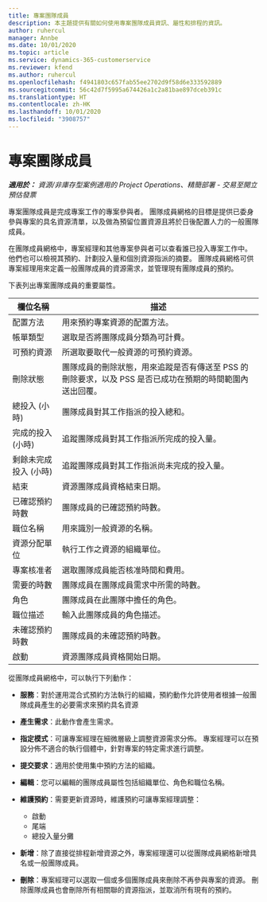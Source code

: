 ```yaml
---
title: 專案團隊成員
description: 本主題提供有關如何使用專案團隊成員資訊、屬性和排程的資訊。
author: ruhercul
manager: Annbe
ms.date: 10/01/2020
ms.topic: article
ms.service: dynamics-365-customerservice
ms.reviewer: kfend
ms.author: ruhercul
ms.openlocfilehash: f4941803c657fab55ee2702d9f58d6e333592889
ms.sourcegitcommit: 56c42d7f5995a674426a1c2a81bae897dceb391c
ms.translationtype: HT
ms.contentlocale: zh-HK
ms.lasthandoff: 10/01/2020
ms.locfileid: "3908757"
---
```

# <a name="project-team-members"></a>專案團隊成員

_**適用於：** 資源/非庫存型案例適用的 Project Operations、精簡部署 - 交易至開立預估發票_

專案團隊成員是完成專案工作的專案參與者。 團隊成員網格的目標是提供已委身參與專案的具名資源清單，以及做為預留位置資源且將於日後配置人力的一般團隊成員。

在團隊成員網格中，專案經理和其他專案參與者可以查看誰已投入專案工作中。 他們也可以檢視其預約、計劃投入量和個別資源指派的摘要。 團隊成員網格可供專案經理用來定義一般團隊成員的資源需求，並管理現有團隊成員的預約。

下表列出專案團隊成員的重要屬性。

| 欄位名稱          | 描述                                                                                                                                                                  |
|--------------------------|-----------------------------------------------------------------------------------------------------------------------------------------------------------------------------------|
| 配置方法        | 用來預約專案資源的配置方法。                                                                         |
| 帳單類型             | 選取是否將團隊成員分類為可計費。                                                                                                                                       |
| 可預約資源        | 所選取要取代一般資源的可預約資源。                                                                                                                   |
| 刪除狀態            | 團隊成員的刪除狀態，用來追蹤是否有傳送至 PSS 的刪除要求，以及 PSS 是否已成功在預期的時間範圍內送出回覆。 |
| 總投入 (小時)     | 團隊成員對其工作指派的投入總和。                                                                                                                         |
| 完成的投入 (小時) | 追蹤團隊成員對其工作指派所完成的投入量。                                                                                           |
| 剩餘未完成投入 (小時) | 追蹤團隊成員對其工作指派尚未完成的投入量。                                                                                    |
| 結束                   | 資源團隊成員資格結束日期。                                                                                                                                            |
| 已確認預約時數        | 團隊成員的已確認預約時數。                                                                                                                                                                |
| 職位名稱            | 用來識別一般資源的名稱。                                                                                                                                   |
| 資源分配單位          | 執行工作之資源的組織單位。                                                                                                                      |
| 專案核准者         | 選取團隊成員能否核准時間和費用。                                                                                                                     |
| 需要的時數           | 團隊成員在團隊成員需求中所需的時數。                                                                                                                       |
| 角色                     | 團隊成員在此團隊中擔任的角色。                                                                                                                                |
| 職位描述     | 輸入此團隊成員的角色描述。                                                                                                                             |
| 未確認預約時數        | 團隊成員的未確認預約時數。                                                                                                                                                                 |
| 啟動                    | 資源團隊成員資格開始日期。                                                                                                                                          |

從團隊成員網格中，可以執行下列動作：

- **服務**：對於運用混合式預約方法執行的組織，預約動作允許使用者根據一般團隊成員產生的必要需求來預約具名資源
- **產生需求**：此動作會產生需求。
- **指定模式**：可讓專案經理在細微層級上調整資源需求分佈。 專案經理可以在預設分佈不適合的執行個體中，針對專案的特定需求進行調整。
- **提交要求**：適用於使用集中預約方法的組織。
- **編輯**：您可以編輯的團隊成員屬性包括組織單位、角色和職位名稱。
- **維護預約**：需要更新資源時，維護預約可讓專案經理調整：

    - 啟動
    - 尾端
    - 總投入量分攤

- **新增**：除了直接從排程新增資源之外，專案經理還可以從團隊成員網格新增具名或一般團隊成員。
- **刪除**：專案經理可以選取一個或多個團隊成員來刪除不再參與專案的資源。 刪除團隊成員也會刪除所有相關聯的資源指派，並取消所有現有的預約。
